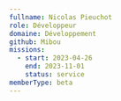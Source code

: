 ```yaml
---
fullname: Nicolas Pieuchot
role: Développeur
domaine: Développement
github: Mibou
missions:
  - start: 2023-04-26
    end: 2023-11-01
    status: service
memberType: beta
---
```


